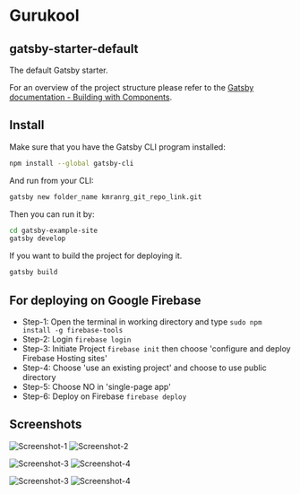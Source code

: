 # Gurukool

## gatsby-starter-default
The default Gatsby starter.

For an overview of the project structure please refer to the [Gatsby documentation - Building with Components](https://www.gatsbyjs.org/docs/building-with-components/).

## Install

Make sure that you have the Gatsby CLI program installed:
```sh
npm install --global gatsby-cli
```

And run from your CLI:
```sh
gatsby new folder_name kmranrg_git_repo_link.git
```

Then you can run it by:
```sh
cd gatsby-example-site
gatsby develop
```

If you want to build the project for deploying it.
```sh
gatsby build
```

## For deploying on Google Firebase
+ Step-1: Open the terminal in working directory and type `sudo npm install -g firebase-tools`
+ Step-2: Login `firebase login`
+ Step-3: Initiate Project `firebase init` then choose 'configure and deploy Firebase Hosting sites'
+ Step-4: Choose 'use an existing project' and choose to use public directory
+ Step-5: Choose NO in 'single-page app'
+ Step-6: Deploy on Firebase `firebase deploy`

## Screenshots
![Screenshot-1](https://github.com/kmranrg/Gurukool/blob/main/screenshots/1.png)   ![Screenshot-2](https://github.com/kmranrg/Gurukool/blob/main/screenshots/2.png)

![Screenshot-3](https://github.com/kmranrg/Gurukool/blob/main/screenshots/3.png)   ![Screenshot-4](https://github.com/kmranrg/Gurukool/blob/main/screenshots/4.png)

![Screenshot-3](https://github.com/kmranrg/Gurukool/blob/main/screenshots/5.png)   ![Screenshot-4](https://github.com/kmranrg/Gurukool/blob/main/screenshots/6.png)
